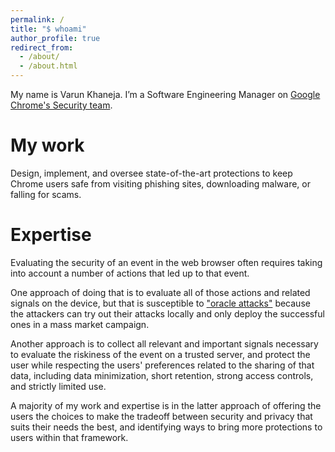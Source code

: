 ```yaml
---
permalink: /
title: "$ whoami"
author_profile: true
redirect_from: 
  - /about/
  - /about.html
---
```


My name is Varun Khaneja. I’m a Software Engineering Manager on [Google Chrome's
Security team](https://chrome.security/).

# My work

Design, implement, and oversee state-of-the-art protections to keep Chrome users
safe from visiting phishing sites, downloading malware, or falling for scams.

# Expertise

Evaluating the security of an event in the web browser often requires taking
into account a number of actions that led up to that event.

One approach of doing that is to evaluate all of those actions and related
signals on the device, but that is susceptible to
["oracle attacks"](https://en.wikipedia.org/wiki/Oracle_attack) because the
attackers can try out their attacks locally and only deploy the successful ones
in a mass market campaign.

Another approach is to collect all relevant and important signals necessary to
evaluate the riskiness of the event on a trusted server, and protect the user
while respecting the users' preferences related to the sharing of that data,
including data minimization, short retention, strong access controls, and 
strictly limited use.

A majority of my work and expertise is in the latter approach of offering the
users the choices to make the tradeoff between security and privacy that suits
their needs the best, and identifying ways to bring more protections to users
within that framework.

